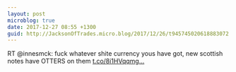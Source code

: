 ```yaml
---
layout: post
microblog: true
date: 2017-12-27 08:55 +1300
guid: http://JacksonOfTrades.micro.blog/2017/12/26/t945745020618883072.html
---
```

RT @innesmck: fuck whatever shite currency yous have got, new scottish notes have OTTERS on them [t.co/8i1HVqqmg...](https://t.co/8i1HVqqmge)
